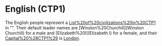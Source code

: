 # English (CTP1)

The English people represent a [List%20of%20civilizations%20in%20CTP1](civilization) in "". Their default leader names are [Winston%20Churchill](Winston Churchill) for a male and [Elizabeth%20I](Elizabeth I) for a female, and their [Capital%20%28CTP1%29](capital) is [London](London).
